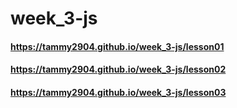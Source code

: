 # week_3-js
#### https://tammy2904.github.io/week_3-js/lesson01

#### https://tammy2904.github.io/week_3-js/lesson02

#### https://tammy2904.github.io/week_3-js/lesson03

